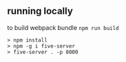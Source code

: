 ## running locally
to build webpack bundle
`npm run build`

```
> npm install
> npm -g i five-server
> five-server . -p 8000
```